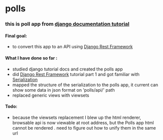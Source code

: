 # polls
### this is poll app from [django documentation tutorial](https://docs.djangoproject.com/en/3.1/intro/tutorial01/) ###


#### Final goal:
+ to convert this app to an API using [Django Rest Framework](https://www.django-rest-framework.org/)


#### What I have done so far :
  + studied django tutorial docs and created the polls app
  + did [Django Rest Framework](https://www.django-rest-framework.org/) tutorial part 1 and got familiar with [Serialization](https://www.django-rest-framework.org/tutorial/1-serialization/)
  + mapped the structure of the serialization to the polls app, it current can show some data in json format on 'polls/api/' path
  + replaced generic views with viewsets
  
  
  
#### Todo:
  + because the viewsets replacement I blew up the html renderer, browsable api is now viewable at root address, but the Polls app html cannot be rendered
  . need to figure out how to unify them in the same url
